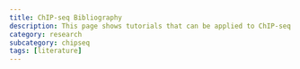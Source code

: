 ```yaml
---
title: ChIP-seq Bibliography
description: This page shows tutorials that can be applied to ChIP-seq and related data.
category: research
subcategory: chipseq 
tags: [literature]
---
```


